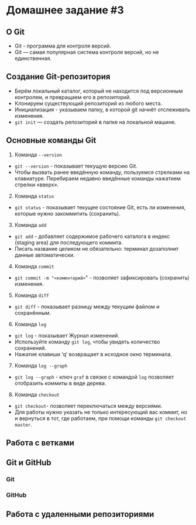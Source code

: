 # Домашнее задание #3



## О Git
+ Git - программа для контроля версий.
+ Git — самая популярная система контроля
версий, но не единственная.

## Создание Git-репозитория
+ Берём локальный каталог, который не
находится под версионным контролем, 
и превращаем его в репозиторий.
+ Клонируем существующий репозиторий 
из любого места.
+ Инициализация - указываем папку, в которой git начнёт отслеживать изменения.
+ `git init` — создать репозиторий в папке на локальной машине.

## Основные команды Git

1. Команда `--version`
+ `git --version` - показывает текущую версию Git.
+ Чтобы вызвать ранее введённую команду,
пользуемся стрелками на клавиатуре.
Перебираем недавно введённые команды
нажатием стрелки «вверх».

2. Команда `status`
+ `git status` - показывает текущее состояние Git, есть ли изменения, которые нужно закоммитить (сохранить).

3. Команда `add`
+ `git add` - добавляет содержимое рабочего каталога в индекс (staging area) для последующего коммита. 
+ Писать название целиком не обязательно: терминал дозаполнит данные автоматически.

4. Команда `commit`
+ `git commit -m "<коментарий>`" - позволяет зафиксировать (сохранить) изменения.

5. Команда `diff`
+ `git diff` - показывает разницу между текущим файлом и сохранённым.

6. Команда `log`
+ `git log` - показывает Журнал изменений.
+ Используйте команду `git log`, чтобы увидеть количество сохранений.
+ Нажатие клавиши ‘q’ возвращает в исходное окно терминала.

7. Команда `log --graph`
+ `git log --graph` - ключ `graf` в связке с командой `log` позволяет отобразить коммиты в виде дерева.

8. Команда `checkout`
+ `git checkout`- позволяет переключаться между версиями.
+ Для работы нужно указать не только интересующий вас коммит, но и вернуться 
в тот, где работаем, при помощи команды `git checkout master`.

## Работа с ветками


##  Git и GitHub

### Git

### GitHub


## Работа с удаленными репозиториями